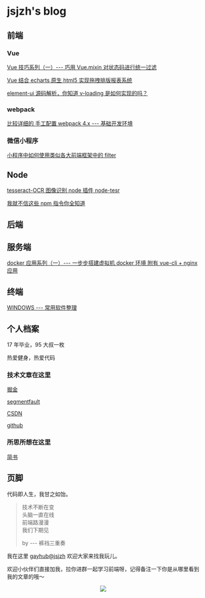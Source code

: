 # jsjzh's blog

## 前端

### Vue

[Vue 技巧系列（一）--- 巧用 Vue.mixin 对状态码进行统一过滤](https://github.com/jsjzh/blog/issues/1)

[Vue 结合 echarts 原生 html5 实现拖拽排版报表系统](https://github.com/jsjzh/blog/issues/6)

[element-ui 源码解析，你知道 v-loading 是如何实现的吗？](https://github.com/jsjzh/blog/issues/8)

### webpack

[比较详细的 手工配置 webpack 4.x --- 基础开发环境](https://github.com/jsjzh/blog/issues/3)

### 微信小程序

[小程序中如何使用类似各大前端框架中的 filter](https://github.com/jsjzh/blog/issues/2)

## Node

[tesseract-OCR 图像识别 node 插件 node-tesr](https://github.com/jsjzh/blog/issues/7)

[我就不信这些 npm 指令你全知道](https://github.com/jsjzh/blog/issues/9)

## 后端

## 服务端

[docker 应用系列（一）--- 一步步搭建虚拟机 docker 环境 附有 vue-cli + nginx 应用](https://github.com/jsjzh/blog/issues/4)

## 终端

[WINDOWS --- 常用软件整理](https://github.com/jsjzh/blog/issues/5)

## 个人档案

17 年毕业，95 大叔一枚

热爱健身，热爱代码

### 技术文章在这里

[掘金](https://juejin.im/user/59b41d21f265da065b6682f7/posts)

[segmentfault](https://segmentfault.com/u/kusanzhongzou/articles)

[CSDN](https://blog.csdn.net/weixin_41917948)

[github](https://github.com/jsjzh/blog/issues)

### 所思所想在这里

[简书](https://www.jianshu.com/u/84ccf14285db)

## 页脚

代码即人生，我甘之如饴。

> 技术不断在变  
> 头脑一直在线  
> 前端路漫漫  
> 我们下期见
>
> by --- 裤裆三重奏

我在这里 [gayhub@jsjzh](https://github.com/jsjzh) 欢迎大家来找我玩儿。

欢迎小伙伴们直接加我，拉你进群一起学习前端呀，记得备注一下你是从哪里看到我的文章的哦～

<div align="center">
  <image src="https://i.loli.net/2019/03/11/5c867208cc9c0.jpg" />
</div>
